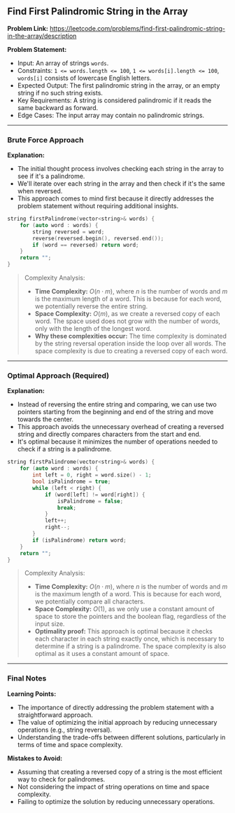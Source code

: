 ## Find First Palindromic String in the Array

**Problem Link:** https://leetcode.com/problems/find-first-palindromic-string-in-the-array/description

**Problem Statement:**
- Input: An array of strings `words`.
- Constraints: `1 <= words.length <= 100`, `1 <= words[i].length <= 100`, `words[i]` consists of lowercase English letters.
- Expected Output: The first palindromic string in the array, or an empty string if no such string exists.
- Key Requirements: A string is considered palindromic if it reads the same backward as forward.
- Edge Cases: The input array may contain no palindromic strings.

---

### Brute Force Approach

**Explanation:**
- The initial thought process involves checking each string in the array to see if it's a palindrome.
- We'll iterate over each string in the array and then check if it's the same when reversed.
- This approach comes to mind first because it directly addresses the problem statement without requiring additional insights.

```cpp
string firstPalindrome(vector<string>& words) {
    for (auto word : words) {
        string reversed = word;
        reverse(reversed.begin(), reversed.end());
        if (word == reversed) return word;
    }
    return "";
}
```

> Complexity Analysis:
> - **Time Complexity:** $O(n \cdot m)$, where $n$ is the number of words and $m$ is the maximum length of a word. This is because for each word, we potentially reverse the entire string.
> - **Space Complexity:** $O(m)$, as we create a reversed copy of each word. The space used does not grow with the number of words, only with the length of the longest word.
> - **Why these complexities occur:** The time complexity is dominated by the string reversal operation inside the loop over all words. The space complexity is due to creating a reversed copy of each word.

---

### Optimal Approach (Required)

**Explanation:**
- Instead of reversing the entire string and comparing, we can use two pointers starting from the beginning and end of the string and move towards the center.
- This approach avoids the unnecessary overhead of creating a reversed string and directly compares characters from the start and end.
- It's optimal because it minimizes the number of operations needed to check if a string is a palindrome.

```cpp
string firstPalindrome(vector<string>& words) {
    for (auto word : words) {
        int left = 0, right = word.size() - 1;
        bool isPalindrome = true;
        while (left < right) {
            if (word[left] != word[right]) {
                isPalindrome = false;
                break;
            }
            left++;
            right--;
        }
        if (isPalindrome) return word;
    }
    return "";
}
```

> Complexity Analysis:
> - **Time Complexity:** $O(n \cdot m)$, where $n$ is the number of words and $m$ is the maximum length of a word. This is because for each word, we potentially compare all characters.
> - **Space Complexity:** $O(1)$, as we only use a constant amount of space to store the pointers and the boolean flag, regardless of the input size.
> - **Optimality proof:** This approach is optimal because it checks each character in each string exactly once, which is necessary to determine if a string is a palindrome. The space complexity is also optimal as it uses a constant amount of space.

---

### Final Notes

**Learning Points:**
- The importance of directly addressing the problem statement with a straightforward approach.
- The value of optimizing the initial approach by reducing unnecessary operations (e.g., string reversal).
- Understanding the trade-offs between different solutions, particularly in terms of time and space complexity.

**Mistakes to Avoid:**
- Assuming that creating a reversed copy of a string is the most efficient way to check for palindromes.
- Not considering the impact of string operations on time and space complexity.
- Failing to optimize the solution by reducing unnecessary operations.